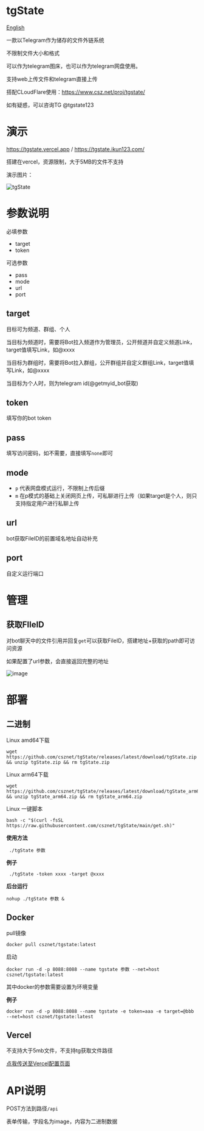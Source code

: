 tgState
==

[English](https://github.com/csznet/tgState/blob/main/README_en.md) 

一款以Telegram作为储存的文件外链系统

不限制文件大小和格式

可以作为telegram图床，也可以作为telegram网盘使用。

支持web上传文件和telegram直接上传

搭配CLoudFlare使用：https://www.csz.net/proj/tgstate/

如有疑惑，可以咨询TG @tgstate123  

# 演示

https://tgstate.vercel.app / https://tgstate.ikun123.com/

搭建在vercel，资源限制，大于5MB的文件不支持

演示图片：

![tgState](https://tgstate.vercel.app/d/BQACAgUAAx0EcyK3ugACByxlOR-Nfl4esavoO4zdaYIP_k1KYQACDAsAAkf4yFVpf_awaEkS8jAE)  

# 参数说明

必填参数

 - target
 - token

可选参数

 - pass
 - mode
 - url
 - port

## target

目标可为频道、群组、个人

当目标为频道时，需要将Bot拉入频道作为管理员，公开频道并自定义频道Link，target值填写Link，如@xxxx

当目标为群组时，需要将Bot拉入群组，公开群组并自定义群组Link，target值填写Link，如@xxxx

当目标为个人时，则为telegram id(@getmyid_bot获取)

## token

填写你的bot token

## pass

填写访问密码，如不需要，直接填写```none```即可

## mode

 - ```p``` 代表网盘模式运行，不限制上传后缀
 - ```m``` 在p模式的基础上关闭网页上传，可私聊进行上传（如果target是个人，则只支持指定用户进行私聊上传

## url

bot获取FileID的前置域名地址自动补充

## port

自定义运行端口

# 管理

## 获取FIleID

对bot聊天中的文件引用并回复```get```可以获取FileID，搭建地址+获取的path即可访问资源

如果配置了url参数，会直接返回完整的地址

![image](https://github.com/csznet/tgState/assets/127601663/5b1fd6c0-652c-41de-bb63-e2f20b257022)

# 部署

## 二进制

Linux amd64下载

```
wget https://github.com/csznet/tgState/releases/latest/download/tgState.zip && unzip tgState.zip && rm tgState.zip
```

Linux arm64下载

```
wget https://github.com/csznet/tgState/releases/latest/download/tgState_arm64.zip && unzip tgState_arm64.zip && rm tgState_arm64.zip
```

Linux 一键脚本

```
bash -c "$(curl -fsSL https://raw.githubusercontent.com/csznet/tgState/main/get.sh)"
```


**使用方法**

```
 ./tgState 参数
```

**例子**
```
 ./tgState -token xxxx -target @xxxx
```

**后台运行**

```
nohup ./tgState 参数 &
```

## Docker

pull镜像
```
docker pull csznet/tgstate:latest
```

启动
```
docker run -d -p 8088:8088 --name tgstate 参数 --net=host csznet/tgstate:latest
```
其中docker的参数需要设置为环境变量

**例子**
```
docker run -d -p 8088:8088 --name tgstate -e token=aaa -e target=@bbb --net=host csznet/tgstate:latest
```

## Vercel

不支持大于5mb文件，不支持tg获取文件路径

 [点我传送至Vercel配置页面](https://vercel.com/new/clone?repository-url=https%3A%2F%2Fgithub.com%2Fcsznet%2FtgState&env=token&env=target&env=pass&env=mode&project-name=tgState&repository-name=tgState)  

# API说明

POST方法到路径```/api```

表单传输，字段名为image，内容为二进制数据
